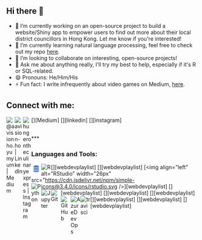 ## Hi there 👋

- 🔭 I’m currently working on an open-source project to build a website/Shiny app to empower users to find out more about their local district councillors in Hong Kong. Let me know if you're interested! 
- 🌱 I’m currently learning natural language processing, feel free to check out my repo [here](https://github.com/avisionh/training-nlp).
- 👯 I’m looking to collaborate on interesting, open-source projects!
- 💬 Ask me about anything really, I'll try my best to help, especially if it's R or SQL-related.
- 😄 Pronouns: He/Him/His
- ⚡ Fun fact: I write infrequently about video games on Medium, [here](https://medium.com/@avisionho.yumyum).

## Connect with me:

[<img align="left" alt="@avisionho.yumyum | Medium" width="22px" src="https://cdn.jsdelivr.net/npm/simple-icons@3.4.0/icons/medium.svg" />][Medium]
[<img align="left" alt="avision-ho | LinkedIn" width="22px" src="https://cdn.jsdelivr.net/npm/simple-icons@v3/icons/linkedin.svg" />][linkedin]
[<img align="left" alt="hungerontheculinaryexpress | Instagram" width="22px" src="https://cdn.jsdelivr.net/npm/simple-icons@v3/icons/instagram.svg" />][instagram]

<br />
***

### Languages and Tools:
[<img align="left" alt="SQL" width="26px" src="https://raw.githubusercontent.com/github/explore/80688e429a7d4ef2fca1e82350fe8e3517d3494d/topics/sql/sql.png" />][webdevplaylist]
[<img align="left" alt="R" width="26px" src="https://cdn.jsdelivr.net/npm/simple-icons@3.4.0/icons/r.svg" />][webdevplaylist]
[<img align="left" alt="RStudio" width="26px" src="https://cdn.jsdelivr.net/npm/simple-icons@3.4.0/icons/rstudio.svg />][webdevplaylist]
[<img align="left" alt="Python" width="26px" src="https://cdn.jsdelivr.net/npm/simple-icons@3.4.0/icons/python.svg" />][webdevplaylist]
[<img align="left" alt="Jupyter" width="26px" src="https://cdn.jsdelivr.net/npm/simple-icons@3.4.0/icons/jupyter.svg" />][webdevplaylist]
[<img align="left" alt="Git" width="26px" src="https://cdn.jsdelivr.net/npm/simple-icons@3.4.0/icons/git.svg" />][webdevplaylist]
[<img align="left" alt="GitHub" width="26px" src="https://cdn.jsdelivr.net/npm/simple-icons@3.4.0/icons/github.svg" />][webdevplaylist]
[<img align="left" alt="AzureDevOps" width="26px" src="https://cdn.jsdelivr.net/npm/simple-icons@3.4.0/icons/azuredevops.svg" />][webdevplaylist]
[<img align="left" alt="travisci" width="26px" src="https://cdn.jsdelivr.net/npm/simple-icons@3.4.0/icons/travisci.svg" />][webdevplaylist]
